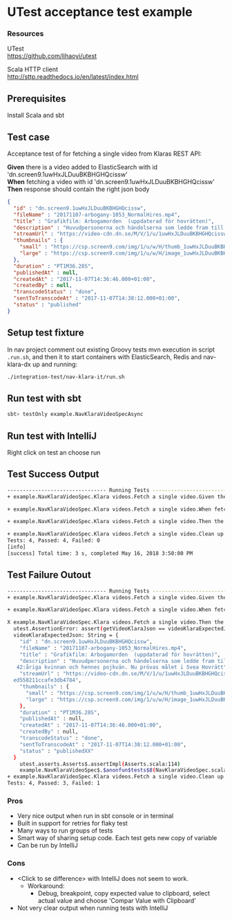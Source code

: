 # UTest acceptance test example

### Resources
UTest  
https://github.com/lihaoyi/utest

Scala HTTP client  
http://sttp.readthedocs.io/en/latest/index.html

## Prerequisites ##
Install Scala and sbt

## Test case ##
Acceptance test of for fetching a single video from Klaras REST API:   
 
<b>Given</b> there is a video added to ElasticSearch with id 'dn.screen9.1uwHxJLDuuBKBHGHQcissw'  
<b>When</b> fetching a video with id 'dn.screen9.1uwHxJLDuuBKBHGHQcissw'  
<b>Then</b> response should contain the right json body  

```json
{
  "id" : "dn.screen9.1uwHxJLDuuBKBHGHQcissw",
  "fileName" : "20171107-arbogany-1053_NormalHires.mp4",
  "title" : "Grafikfilm: Arbogamorden  (uppdaterad för hovrätten)",
  "description" : "Huvudpersonerna och händelserna som ledde fram till rättegången och dom mot den 42:åriga kvinnan och hennes pojkvän. Nu prövas målet i Svea Hovrätt",
  "streamUrl" : "https://video-cdn.dn.se/M/V/1/u/1uwHxJLDuuBKBHGHQcissw_360p_h264h.mp4?v=1&token=0ed558211ccafe3db4784",
  "thumbnails" : {
    "small" : "https://csp.screen9.com/img/1/u/w/H/thumb_1uwHxJLDuuBKBHGHQcissw/8.jpg",
    "large" : "https://csp.screen9.com/img/1/u/w/H/image_1uwHxJLDuuBKBHGHQcissw/8.jpg"
  },
  "duration" : "PT1M36.28S",
  "publishedAt" : null,
  "createdAt" : "2017-11-07T14:36:46.000+01:00",
  "createdBy" : null,
  "transcodeStatus" : "done",
  "sentToTranscodeAt" : "2017-11-07T14:38:12.000+01:00",
  "status" : "published"
}
```

## Setup test fixture ##
In nav project comment out existing Groovy tests mvn execution in script `.run.sh`, and then it to start containers with ElasticSearch, Redis and nav-klara-dx up and running:
```sh
./integration-test/nav-klara-it/run.sh
```

## Run test with sbt ##
```sh
sbt> testOnly example.NavKlaraVideoSpecAsync 
```

## Run test with IntelliJ ##
Right click on test an choose run

## Test Success Output
```sh
-------------------------------- Running Tests --------------------------------
+ example.NavKlaraVideoSpec.Klara videos.Fetch a single video.Given there is a video added to elasticsearch with id dn.screen9.1uwHxJLDuuBKBHGHQcissw 1341ms

+ example.NavKlaraVideoSpec.Klara videos.Fetch a single video.When fetching a video with id dn.screen9.1uwHxJLDuuBKBHGHQcissw 73ms

+ example.NavKlaraVideoSpec.Klara videos.Fetch a single video.Then the response should contain the right json data 2ms

+ example.NavKlaraVideoSpec.Klara videos.Fetch a single video.Clean up afterwards 12ms  true
Tests: 4, Passed: 4, Failed: 0
[info]
[success] Total time: 3 s, completed May 16, 2018 3:50:00 PM
```

## Test Failure Outout
```sh
-------------------------------- Running Tests --------------------------------
+ example.NavKlaraVideoSpec.Klara videos.Fetch a single video.Given there is a video added to elasticsearch with id dn.screen9.1uwHxJLDuuBKBHGHQcissw 34ms

+ example.NavKlaraVideoSpec.Klara videos.Fetch a single video.When fetching a video with id dn.screen9.1uwHxJLDuuBKBHGHQcissw 31ms

X example.NavKlaraVideoSpec.Klara videos.Fetch a single video.Then the response should contain the right json data 1ms
  utest.AssertionError: assert(getVideoKlaraJson == videoKlaraExpectedJson)
  videoKlaraExpectedJson: String = {
    "id" : "dn.screen9.1uwHxJLDuuBKBHGHQcissw",
    "fileName" : "20171107-arbogany-1053_NormalHires.mp4",
    "title" : "Grafikfilm: Arbogamorden  (uppdaterad för hovrätten)",
    "description" : "Huvudpersonerna och händelserna som ledde fram till rättegången och dom mot den
   42:åriga kvinnan och hennes pojkvän. Nu prövas målet i Svea Hovrätt",
    "streamUrl" : "https://video-cdn.dn.se/M/V/1/u/1uwHxJLDuuBKBHGHQcissw_360p_h264h.mp4?v=1&token=0
  ed558211ccafe3db4784",
    "thumbnails" : {
      "small" : "https://csp.screen9.com/img/1/u/w/H/thumb_1uwHxJLDuuBKBHGHQcissw/8.jpg",
      "large" : "https://csp.screen9.com/img/1/u/w/H/image_1uwHxJLDuuBKBHGHQcissw/8.jpg"
    },
    "duration" : "PT1M36.28S",
    "publishedAt" : null,
    "createdAt" : "2017-11-07T14:36:46.000+01:00",
    "createdBy" : null,
    "transcodeStatus" : "done",
    "sentToTranscodeAt" : "2017-11-07T14:38:12.000+01:00",
    "status" : "publishedXX"
  }
    utest.asserts.Asserts$.assertImpl(Asserts.scala:114)
    example.NavKlaraVideoSpec$.$anonfun$tests$8(NavKlaraVideoSpec.scala:43)
+ example.NavKlaraVideoSpec.Klara videos.Fetch a single video.Clean up afterwards 11ms  true
Tests: 4, Passed: 3, Failed: 1
```

### Pros
+ Very nice output when run in sbt console or in terminal
+ Built in support for retries for flaky test
+ Many ways to run groups of tests
+ Smart way of sharing setup code. Each test gets new copy of variable
+ Can be run by IntelliJ

### Cons
- \<Click to se difference> with IntelliJ does not seem to work.  
    - Workaround: 
        - Debug, breakpoint, copy expected value to clipboard, select actual value and choose 'Compar Value with Clipboard'
- Not very clear output when running tests with IntelliJ
